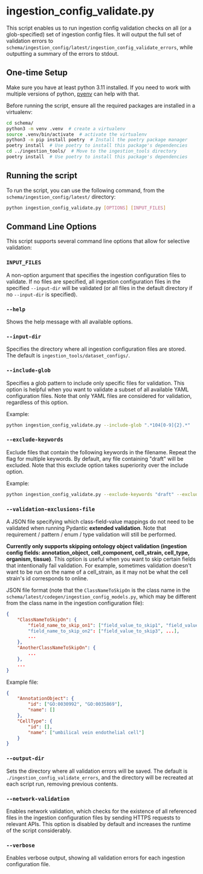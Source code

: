 
# ingestion_config_validate.py
This script enables us to run ingestion config validation checks on all (or a glob-specified) set of ingestion config files. It will output the full set of validation errors to `schema/ingestion_config/latest/ingestion_config_validate_errors`, while outputting a summary of the errors to stdout.

## One-time Setup
Make sure you have at least python 3.11 installed. If you need to work with multiple versions of python, [pyenv](https://github.com/pyenv/pyenv) can help with that.

Before running the script, ensure all the required packages are installed in a virtualenv:
```bash
cd schema/
python3 -m venv .venv  # create a virtualenv
source .venv/bin/activate  # activate the virtualenv
python3 -m pip install poetry  # Install the poetry package manager
poetry install  # Use poetry to install this package's dependencies
cd ../ingestion_tools/  # Move to the ingestion_tools directory
poetry install  # Use poetry to install this package's dependencies
```

## Running the script

To run the script, you can use the following command, from the `schema/ingestion_config/latest/` directory:
```bash
python ingestion_config_validate.py [OPTIONS] [INPUT_FILES]
```

## Command Line Options
This script supports several command line options that allow for selective validation:

### `INPUT_FILES`
A non-option argument that specifies the ingestion configuration files to validate. If no files are specified, all ingestion configuration files in the specified `--input-dir` will be validated (or all files in the default directory if no `--input-dir` is specified).

### `--help`
Shows the help message with all available options.

### `--input-dir`
Specifies the directory where all ingestion configuration files are stored. The default is `ingestion_tools/dataset_configs/`.

### `--include-glob`
Specifies a glob pattern to include only specific files for validation. This option is helpful when you want to validate a subset of all available YAML configuration files. Note that only YAML files are considered for validation, regardless of this option.

Example:
```bash
python ingestion_config_validate.py --include-glob ".*104[0-9]{2}.*"
```

### `--exclude-keywords`
Exclude files that contain the following keywords in the filename. Repeat the flag for multiple keywords. By default, any file containing "draft" will be excluded. Note that this exclude option takes superiority over the include option.

Example:
```bash
python ingestion_config_validate.py --exclude-keywords "draft" --exclude-keywords "test"
```

### `--validation-exclusions-file`
A JSON file specifying which class-field-value mappings do not need to be validated when running Pydantic **extended validation**. Note that requirement / pattern / enum / type validation will still be performed.

**Currently only supports skipping ontology object validation (ingestion config fields: annotation_object, cell_component, cell_strain, cell_type, organism, tissue)**. This option is useful when you want to skip certain fields that intentionally fail validation. For example, sometimes validation doesn't want to be run on the name of a cell_strain, as it may not be what the cell strain's id corresponds to online.

JSON file format (note that the `ClassNameToSkipOn` is the class name in the `schema/latest/codegen/ingestion_config_models.py`, which may be different from the class name in the ingestion configuration file):
```json
{
    "ClassNameToSkipOn": {
        "field_name_to_skip_on1": ["field_value_to_skip1", "field_value_to_skip2"]
        "field_name_to_skip_on2": ["field_value_to_skip3", ...],
        ...
    },
    "AnotherClassNameToSkipOn": {
        ...
    },
    ...
}
```

Example file:
```json
{
    "AnnotationObject": {
        "id": ["GO:0030992", "GO:0035869"],
        "name": []
    },
    "CellType": {
        "id": [],
        "name": ["umbilical vein endothelial cell"]
    }
}
```

### `--output-dir`
Sets the directory where all validation errors will be saved. The default is `./ingestion_config_validate_errors`, and the directory will be recreated at each script run, removing previous contents.

### `--network-validation`
Enables network validation, which checks for the existence of all referenced files in the ingestion configuration files by sending HTTPS requests to relevant APIs. This option is disabled by default and increases the runtime of the script considerably.

### `--verbose`
Enables verbose output, showing all validation errors for each ingestion configuration file.
